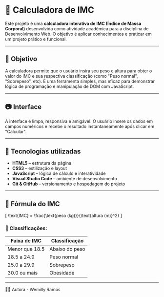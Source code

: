# 🧮 Calculadora de IMC

Este projeto é uma **calculadora interativa de IMC (Índice de Massa Corporal)** desenvolvida como atividade acadêmica para a disciplina de Desenvolvimento Web. O objetivo é aplicar conhecimentos e praticar em um projeto prático e funcional.

---

## 📌 Objetivo

A calculadora permite que o usuário insira seu peso e altura para obter o valor do IMC e sua respectiva classificação (como "Peso normal", "Sobrepeso", etc). É uma ferramenta simples, mas eficaz para demonstrar lógica de programação e manipulação de DOM com JavaScript.

---

## 📷 Interface

A interface é limpa, responsiva e amigável. O usuário insere os dados em campos numéricos e recebe o resultado instantaneamente após clicar em "Calcular".

---

## 🚀 Tecnologias utilizadas

- **HTML5** – estrutura da página  
- **CSS3** – estilização e layout  
- **JavaScript** – lógica de cálculo e interatividade  
- **Visual Studio Code** – ambiente de desenvolvimento  
- **Git & GitHub** – versionamento e hospedagem do projeto

---

## 📐 Fórmula do IMC

\[
\text{IMC} = \frac{\text{peso (kg)}}{\text{altura (m)}^2}
\]

### 🧾 Classificações:

| Faixa de IMC       | Classificação     |
|--------------------|-------------------|
| Menor que 18.5     | Abaixo do peso    |
| 18.5 a 24.9        | Peso normal       |
| 25.0 a 29.9        | Sobrepeso         |
| 30.0 ou mais       | Obesidade         |

---

👩‍💻 Autora - Wemilly Ramos

